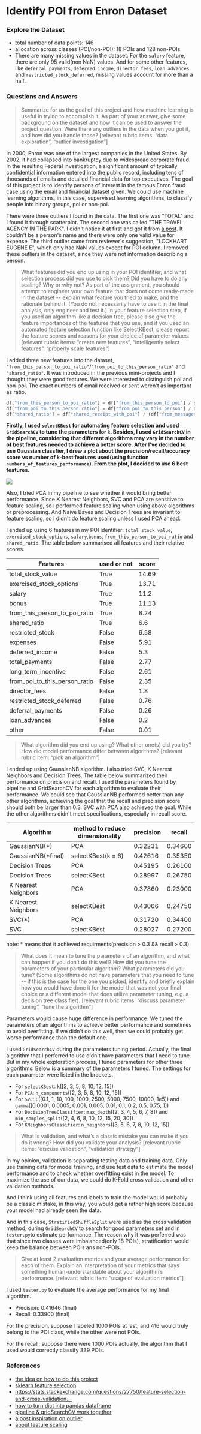 # Identify POI from Enron Dataset

### Explore the Dataset
- total number of data points: 146
- allocation across classes (POI/non-POI): 18 POIs and 128 non-POIs.
- There are many missing values in the dataset. For the `salary` feature, there are only 95 valid(non NaN) values. And for some other features, like `deferral_payments`, `deferred_income`, `director_fees`, `loan_advances` and `restricted_stock_deferred`, missing values account for more than a half.

### Questions and Answers
> Summarize for us the goal of this project and how machine learning is useful in trying to accomplish it. As part of your answer, give some background on the dataset and how it can be used to answer the project question. Were there any outliers in the data when you got it, and how did you handle those?  [relevant rubric items: “data exploration”, “outlier investigation”]

In 2000, Enron was one of the largest companies in the United States. By 2002, it had collapsed into bankruptcy due to widespread corporate fraud. In the resulting Federal investigation, a significant amount of typically confidential information entered into the public record, including tens of thousands of emails and detailed financial data for top executives. The goal of this project is to identify persons of interest in the famous Enron fraud case using the email and financial dataset given. We could use machine learning algorithms, in this case, supervised learning algorithms, to classify people into binary groups, poi or non-poi.  

There were three outliers I found in the data. The first one was "TOTAL" and I found it through scatterplot. The second one was called "THE TRAVEL AGENCY IN THE PARK". I didn't notice it at first and got it from [a post](https://discussions.udacity.com/t/looking-for-assistance-on-the-final-project/240282). It couldn't be a person's name and there were only one valid value for expense. The third outlier came from reviewer's suggestion, "LOCKHART EUGENE E", which only had NaN values except for POI column. I removed these outliers in the dataset, since they were not information describing a person.


> What features did you end up using in your POI identifier, and what selection process did you use to pick them? Did you have to do any scaling? Why or why not? As part of the assignment, you should attempt to engineer your own feature that does not come ready-made in the dataset -- explain what feature you tried to make, and the rationale behind it. (You do not necessarily have to use it in the final analysis, only engineer and test it.) In your feature selection step, if you used an algorithm like a decision tree, please also give the feature importances of the features that you use, and if you used an automated feature selection function like SelectKBest, please report the feature scores and reasons for your choice of parameter values.  [relevant rubric items: “create new features”, “intelligently select features”, “properly scale features”]

I added three new features into the dataset, `"from_this_person_to_poi_ratio"`/`"from_poi_to_this_person_ratio"` and `"shared_ratio"`. It was introduced in the previous mini-projects and I thought they were good features. We were interested to distinguish poi and non-poi. The exact numbers of email received or sent weren't as important as ratio.

```python
df["from_this_person_to_poi_ratio"] = df["from_this_person_to_poi"] / df["from_messages"]
df["from_poi_to_this_person_ratio"] = df["from_poi_to_this_person"] / df["to_messages"]
df["shared_ratio"] = df["shared_receipt_with_poi"] / (df["from_messages"] + df["to_messages"])
```

**Firstly, I used `selectKBest` for automating feature selection and used `GridSearchCV` to tune the parameters for `k`. Besides, I used `GridSearchCV` in the pipeline, considering that different algorithms may vary in the number of best features needed to achieve a better score. After I've decided to use Gaussian classfier, I drew a plot about the precision/recall/accuracy score vs number of k-best features used(using function `numbers_of_features_performance`). From the plot, I decided to use 6 best features.**

![](score_vs_number_of_k-best_features.png)	

Also, I tried PCA in my pipeline to see whether it would bring better performance. Since K Nearest Neighbors, SVC and PCA are sensitive to feature scaling, so I performed feature scaling when using above algorithms or preprocessing. And Naive Bayes and Decision Trees are invariant to feature scaling, so I didn't do feature scaling unless I used PCA ahead.

I ended up using 6 features in my POI identifier: `total_stock_value`, `exercised_stock_options`, `salary`,`bonus`, `from_this_person_to_poi_ratio` and `shared_ratio`. The table below summarised all features and their relative scores. 

Features      					| used or not 	| score | 
------------------- 			| -------- 		|-----  |
total_stock_value  				|  True  		|  14.69|
exercised_stock_options  		|  True  		|  13.71|
salary  						|  True  		|  11.2 |
bonus  							|  True 		|  11.13|
from_this_person_to_poi_ratio  	|  True  		|  8.24 |
shared_ratio 					|  True  		|  6.6  |
restricted_stock  				|  False  		|  6.58 |
expenses  						|  False  		|  5.91 |
deferred_income  				|  False  		|  5.3  |
total_payments  				|  False  		|  2.77 |
long_term_incentive  			|  False  		|  2.61 | 
from_poi_to_this_person_ratio  	|  False  		|  2.35 |
director_fees  					|  False  		|  1.8  |
restricted_stock_deferred  		|  False 		|  0.76 |
deferral_payments  				|  False  		|  0.26 |
loan_advances  					|  False  		|  0.2  |
other  							|  False  		|  0.01 |


> What algorithm did you end up using? What other one(s) did you try? How did model performance differ between algorithms?  [relevant rubric item: “pick an algorithm”]

I ended up using GaussianNB algorithm. I also tried SVC, K Nearest Neighbors and Decision Trees. The table below summarized their performance on precision and recall. I used the parameters found by pipeline and GridSearchCV for each algorithm to evaluate their performance. We could see that GaussianNB performed better than any other algorithms, achieving the goal that the recall and precision score should both be larger than 0.3. SVC with PCA also achieved the goal. While the other algorithms didn't meet specifications, especially in recall score. 

Algorithm      		| method to reduce dimensionality | precision | recall  |
------------------- | ------------------------------- | --------- | --------|
GaussianNB(*)     	| PCA 							  | 0.32231   | 0.34600 |
GaussianNB(*final)  | selectKBest(k = 6) 			  | 0.42616   | 0.35350 |
Decision Trees 		| PCA 							  | 0.45195   | 0.26100 |
Decision Trees 		| selectKBest 					  | 0.28997   | 0.26750 |
K Nearest Neighbors | PCA 							  | 0.37860   | 0.23000 |
K Nearest Neighbors | selectKBest 					  | 0.43006   | 0.24750 |
SVC(*) 				| PCA 							  | 0.31720   | 0.34400 |
SVC 				| selectKBest 					  | 0.28027   | 0.27200 |

note: * means that it achieved requirments(precision > 0.3 && recall > 0.3)

> What does it mean to tune the parameters of an algorithm, and what can happen if you don’t do this well?  How did you tune the parameters of your particular algorithm? What parameters did you tune? (Some algorithms do not have parameters that you need to tune -- if this is the case for the one you picked, identify and briefly explain how you would have done it for the model that was not your final choice or a different model that does utilize parameter tuning, e.g. a decision tree classifier).  [relevant rubric items: “discuss parameter tuning”, “tune the algorithm”]

Parameters would cause huge difference in performance. We tuned the parameters of an algorithms to achieve better performance and sometimes to avoid overfitting. If we didn't do this well, then we could probably get worse performance than the default one.

I used `GridSearchCV` during the parameters tuning period. Actually, the final algorithm that I perferred to use didn't have parameters that I need to tune. But in my whole exploration process, I tuned parameters for other three algorithms. Below is a summary of the parameters I tuned. The settings for each parameter were listed in the brackets.

- For `selectKBest`: `k`([2, 3, 5, 8, 10, 12, 15])
- For `PCA`: `n_components`([2, 3, 5, 8, 10, 12, 15])
- For `SVC`: `C`([0.1, 1, 10, 100, 1000, 2500, 5000, 7500, 10000, 1e5]) and `gamma`([0.0001, 0.0005, 0.001, 0.005, 0.01, 0.1, 0.2, 0.5, 0.75, 1])
- For `DecisionTreeClassifier`: `max_depth`([2, 3, 4, 5, 6, 7, 8]) and `min_samples_split`([2, 4, 6, 8, 10, 12, 15, 20, 30])
- For `KNeighborsClassifier`: `n_neighbors`([3, 5, 6, 7, 8, 10, 12, 15])

> What is validation, and what’s a classic mistake you can make if you do it wrong? How did you validate your analysis?  [relevant rubric items: “discuss validation”, “validation strategy”]

In my opinion, validation is separating testing data and training data. Only use training data for model training, and use test data to estimate the model performance and to check whether overfitting exist in the model. To maximize the use of our data, we could do K-Fold cross validation and other validation methods.

And I think using all features and labels to train the model would probably be a classic mistake, in this way, you would get a rather high score because your model had already seen the data.

And in this case, `StratifiedShuffleSplit` were used as the cross validation method, during `GridSearchCV` to search for good parameters set and in `tester.py`to estimate performance. The reason why it was perferred was that since two classes were imbalanced(only 18 POIs), stratification would keep the balance between POIs ans non-POIs.


> Give at least 2 evaluation metrics and your average performance for each of them.  Explain an interpretation of your metrics that says something human-understandable about your algorithm’s performance. [relevant rubric item: “usage of evaluation metrics”]

I used `tester.py` to evaluate the average performance for my final algorithm.
- Precision: 0.41646 (final)
- Recall: 0.33900 (final)

For the precision, suppose I labeled 1000 POIs at last, and 416 would truly belong to the POI class, while the other were not POIs.

For the recall, suppose there were 1000 POIs actually, the algorithm that I used would correctly classify 339 POIs.


### References
* [the idea on how to do this project](https://discussions.udacity.com/t/project-fear-strugging-with-machine-learning-project/198529/6)
* [sklearn feature selection](http://scikit-learn.org/stable/modules/feature_selection.html)
* https://stats.stackexchange.com/questions/27750/feature-selection-and-cross-validation、
* [how to turn dict into pandas dataframe](https://discussions.udacity.com/t/pickling-pandas-df/174753/2)
* [pipeline & gridSearchCV work together](http://nbviewer.jupyter.org/gist/swwelch/64a71c4e67f829728e27/GridSearchCV%20and%20Pipelines.ipynb)
* [a post inspiration on outlier](https://discussions.udacity.com/t/looking-for-assistance-on-the-final-project/240282)
* [about feature scaling](http://scikit-learn.org/stable/auto_examples/preprocessing/plot_scaling_importance.html)


